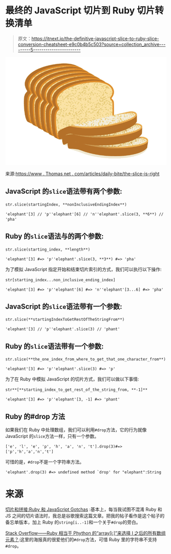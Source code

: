 # 最终的 JavaScript 切片到 Ruby 切片转换清单

> 原文：<https://itnext.io/the-definitive-javascript-slice-to-ruby-slice-conversion-cheatsheet-e9c0b4b5c503?source=collection_archive---------5----------------------->

![](img/f41edcf36edc8a562ba141b9984c860c.png)

来源:[https://www . Thomas net . com/articles/daily-bite/the-slice-is-right](https://www.thomasnet.com/articles/daily-bite/the-slice-is-right)

## JavaScript 的`slice`语法带有**两个**参数:

`str.slice(startingIndex, **nonInclusiveEndingIndex**)`

```
'elephant'[3] // 'p''elephant'[6] // 'n''elephant'.slice(3, **6**) // 'pha'
```

## Ruby 的`slice`语法与**的两个**参数:

`str.slice(starting_index, **length**)`

```
'elephant'[3] #=> 'p''elephant'.slice(3, **3**) #=> 'pha'
```

为了模拟 JavaScript 指定开始和结束切片索引的方式，我们可以执行以下操作:

`str[starting_index...non_inclusive_ending_index]`

```
'elephant'[3] #=> 'p''elephant'[6] #=> 'n''elephant'[3...6] #=> 'pha'
```

## JavaScript 的`slice`语法带有**一个**参数:

`str.slice(**startingIndexToGetRestOfTheStringFrom**)`

```
'elephant'[3] // 'p''elephant'.slice(3) // 'phant'
```

## Ruby 的`slice`语法带有**一个**参数:

`str.slice(**the_one_index_from_where_to_get_that_one_character_from**)`

```
'elephant'[3] #=> 'p''elephant'.slice(3) #=> 'p'
```

为了在 Ruby 中模拟 JavaScript 的切片方式，我们可以做以下事情:

`str**[**starting_index_to_get_rest_of_the_string_from, **-1]**`

```
'elephant'[3] #=> 'p''elephant'[3, -1] #=> 'phant'
```

## Ruby 的#drop 方法

如果我们在 Ruby 中处理数组，我们可以利用`#drop`方法，它的行为就像 JavaScript 的`slice`方法一样，只有一个参数。

```
['e', 'l', 'e', 'p', 'h', 'a', 'n', 't'].drop(3)#=> ['p','h','a','n','t']
```

可惜的是，`#drop`不是一个字符串方法。

```
'elephant'.drop(3) #=> undefined method `drop' for "elephant":String
```

# 来源

[切片和拼接:Ruby 和 JavaScript Gotchas](https://walsh9.net/programming/slicing-and-splicing) :基本上，每当我试图不混淆 Ruby 和 JS 之间的切片语法时，我总是谷歌搜索这篇文章。把我的帖子看作是这个帖子的备忘单版本，加上 Ruby 的`string[i..-1]`和一个关于`#drop`的旁白。

[Stack Overflow——Ruby 相当于 Phython 的“array[i:]”来选择 I 之后的所有数组元素？](https://stackoverflow.com/questions/22693648/ruby-equivalent-to-pythons-arrayi-to-select-all-array-elements-after-i):这里的海报真的很爱他们的`#drop`方法，可惜 Ruby 里的字符串不支持`#drop`。